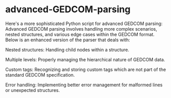 # advanced-GEDCOM-parsing
Here's a more sophisticated Python script for advanced GEDCOM parsing:
Advanced GEDCOM parsing involves handling more complex scenarios, nested structures, and various edge cases within the GEDCOM format. 
Below is an enhanced version of the parser that deals with:

Nested structures: Handling child nodes within a structure.

Multiple levels: Properly managing the hierarchical nature of GEDCOM data.

Custom tags: Recognizing and storing custom tags which are not part of the standard GEDCOM specification.

Error handling: Implementing better error management for malformed lines or unexpected structures.

